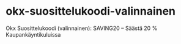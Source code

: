 # okx-suosittelukoodi-valinnainen
Okx Suosittelukoodi (valinnainen):  SAVING20 – Säästä 20 % Kaupankäyntikuluissa
